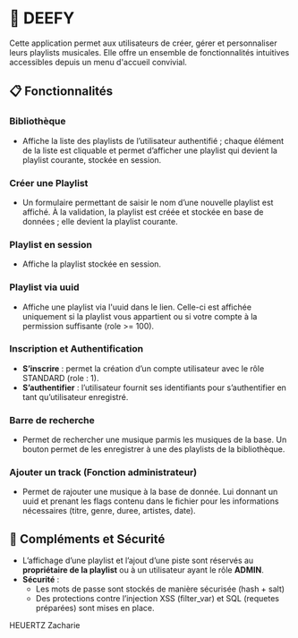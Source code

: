 # 🎵 DEEFY

Cette application permet aux utilisateurs de créer, gérer et personnaliser leurs playlists musicales. Elle offre un ensemble de fonctionnalités intuitives accessibles depuis un menu d'accueil convivial.

## 📋 Fonctionnalités

### Bibliothèque
- Affiche la liste des playlists de l’utilisateur authentifié ; chaque élément de la liste est cliquable et permet d’afficher une playlist qui devient la playlist courante, stockée en session.

### Créer une Playlist
- Un formulaire permettant de saisir le nom d’une nouvelle playlist est affiché. À la validation, la playlist est créée et stockée en base de données ; elle devient la playlist courante.

### Playlist en session
- Affiche la playlist stockée en session.

### Playlist via uuid
- Affiche une playlist via l'uuid dans le lien. Celle-ci est affichée uniquement si la playlist vous appartient ou si votre compte à la permission suffisante (role >= 100).

### Inscription et Authentification
- **S’inscrire** : permet la création d’un compte utilisateur avec le rôle STANDARD (role : 1).
- **S’authentifier** : l’utilisateur fournit ses identifiants pour s’authentifier en tant qu’utilisateur enregistré.

### Barre de recherche
- Permet de rechercher une musique parmis les musiques de la base. Un bouton permet de les enregistrer à une des playlists de la bibliothèque.

### Ajouter un track (Fonction administrateur)
- Permet de rajouter une musique à la base de donnée. Lui donnant un uuid et prenant les flags contenu dans le fichier pour les informations nécessaires (titre, genre, duree, artistes, date).

## 🔐 Compléments et Sécurité
- L’affichage d’une playlist et l’ajout d’une piste sont réservés au **propriétaire de la playlist** ou à un utilisateur ayant le rôle **ADMIN**.
- **Sécurité** : 
  - Les mots de passe sont stockés de manière sécurisée (hash + salt)
  - Des protections contre l’injection XSS (filter_var) et SQL (requetes préparées) sont mises en place.

HEUERTZ Zacharie
